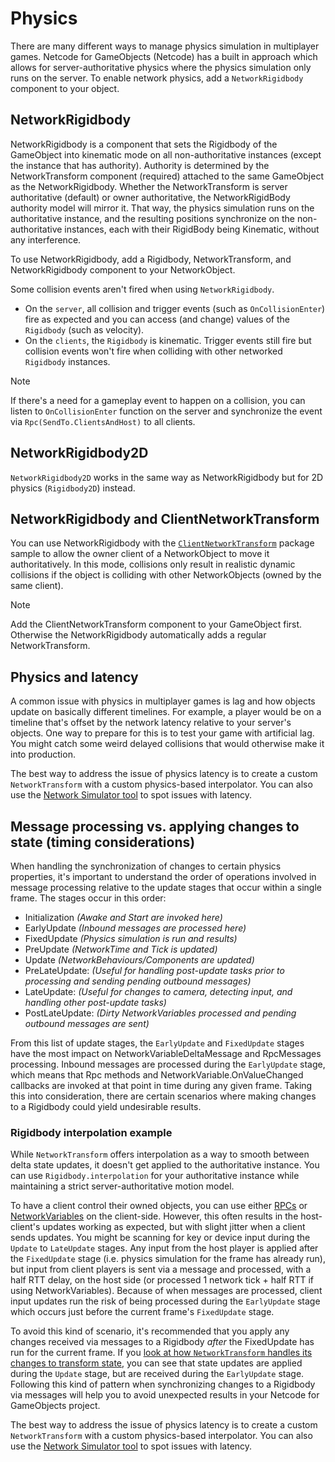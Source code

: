 # Physics

There are many different ways to manage physics simulation in multiplayer games. Netcode for GameObjects (Netcode) has a built in approach which allows for server-authoritative physics where the physics simulation only runs on the server. To enable network physics, add a `NetworkRigidbody` component to your object.

## NetworkRigidbody

NetworkRigidbody is a component that sets the Rigidbody of the GameObject into kinematic mode on all non-authoritative instances (except the instance that has authority). Authority is determined by the NetworkTransform component (required) attached to the same GameObject as the NetworkRigidbody. Whether the NetworkTransform is server authoritative (default) or owner authoritative, the NetworkRigidBody authority model will mirror it. That way, the physics simulation runs on the authoritative instance, and the resulting positions synchronize on the non-authoritative instances, each with their RigidBody being Kinematic, without any interference.

To use NetworkRigidbody, add a Rigidbody, NetworkTransform, and NetworkRigidbody component to your NetworkObject.

Some collision events aren't fired when using `NetworkRigidbody`.
- On the `server`, all collision and trigger events (such as `OnCollisionEnter`) fire as expected and you can access (and change) values of the `Rigidbody` (such as velocity).
- On the `clients`, the `Rigidbody` is kinematic. Trigger events still fire but collision events won't fire when colliding with other networked `Rigidbody` instances.

> [!NOTE]
> If there's a need for a gameplay event to happen on a collision, you can listen to `OnCollisionEnter` function on the server and synchronize the event via `Rpc(SendTo.ClientsAndHost)` to all clients.

## NetworkRigidbody2D

`NetworkRigidbody2D` works in the same way as NetworkRigidbody but for 2D physics (`Rigidbody2D`) instead.

## NetworkRigidbody and ClientNetworkTransform

You can use NetworkRigidbody with the [`ClientNetworkTransform`](../components/networktransform.md) package sample to allow the owner client of a NetworkObject to move it authoritatively. In this mode, collisions only result in realistic dynamic collisions if the object is colliding with other NetworkObjects (owned by the same client).

> [!NOTE]
> Add the ClientNetworkTransform component to your GameObject first. Otherwise the NetworkRigidbody automatically adds a regular NetworkTransform.

## Physics and latency

A common issue with physics in multiplayer games is lag and how objects update on basically different timelines. For example, a player would be on a timeline that's offset by the network latency relative to your server's objects. One way to prepare for this is to test your game with artificial lag. You might catch some weird delayed collisions that would otherwise make it into production.

The best way to address the issue of physics latency is to create a custom `NetworkTransform` with a custom physics-based interpolator. You can also use the [Network Simulator tool](https://docs.unity3d.com/Packages/com.unity.multiplayer.tools@latest?subfolder=/manual/network-simulator) to spot issues with latency.

## Message processing vs. applying changes to state (timing considerations)

When handling the synchronization of changes to certain physics properties, it's important to understand the order of operations involved in message processing relative to the update stages that occur within a single frame. The stages occur in this order:

- Initialization _(Awake and Start are invoked here)_
- EarlyUpdate _(Inbound messages are processed here)_
- FixedUpdate _(Physics simulation is run and results)_
- PreUpdate _(NetworkTime and Tick is updated)_
- Update _(NetworkBehaviours/Components are updated)_
- PreLateUpdate: _(Useful for handling post-update tasks prior to processing and sending pending outbound messages)_
- LateUpdate: _(Useful for changes to camera, detecting input, and handling other post-update tasks)_
- PostLateUpdate: _(Dirty NetworkVariables processed and pending outbound messages are sent)_

From this list of update stages, the `EarlyUpdate` and `FixedUpdate` stages have the most impact on NetworkVariableDeltaMessage and RpcMessages processing. Inbound messages are processed during the `EarlyUpdate` stage, which means that Rpc methods and NetworkVariable.OnValueChanged callbacks are invoked at that point in time during any given frame. Taking this into consideration, there are certain scenarios where making changes to a Rigidbody could yield undesirable results.

### Rigidbody interpolation example

While `NetworkTransform` offers interpolation as a way to smooth between delta state updates, it doesn't get applied to the authoritative instance. You can use `Rigidbody.interpolation` for your authoritative instance while maintaining a strict server-authoritative motion model.

To have a client control their owned objects, you can use either [RPCs](message-system/rpc.md) or [NetworkVariables](../basics/networkvariable.md) on the client-side. However, this often results in the host-client's updates working as expected, but with slight jitter when a client sends updates. You might be scanning for key or device input during the `Update` to `LateUpdate` stages. Any input from the host player is applied after the `FixedUpdate` stage (i.e. physics simulation for the frame has already run), but input from client players is sent via a message and processed, with a half RTT delay, on the host side (or processed 1 network tick + half RTT if using NetworkVariables). Because of when messages are processed, client input updates run the risk of being processed during the `EarlyUpdate` stage which occurs just before the current frame's `FixedUpdate` stage.

To avoid this kind of scenario, it's recommended that you apply any changes received via messages to a Rigidbody _after_ the FixedUpdate has run for the current frame. If you [look at how `NetworkTransform` handles its changes to transform state](https://github.com/Unity-Technologies/com.unity.netcode.gameobjects/blob/a2c6f7da5be5af077427eef9c1598fa741585b82/com.unity.netcode.gameobjects/Components/NetworkTransform.cs#L3028), you can see that state updates are applied during the `Update` stage, but are received during the `EarlyUpdate` stage. Following this kind of pattern when synchronizing changes to a Rigidbody via messages will help you to avoid unexpected results in your Netcode for GameObjects project.

The best way to address the issue of physics latency is to create a custom `NetworkTransform` with a custom physics-based interpolator. You can also use the [Network Simulator tool](https://docs.unity3d.com/Packages/com.unity.multiplayer.tools@latest?subfolder=/manual/network-simulator) to spot issues with latency.
